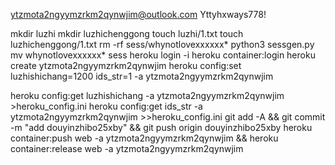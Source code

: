 ytzmota2ngyymzrkm2qynwjim@outlook.com
Yttyhxways778!

mkdir luzhi
mkdir luzhichenggong
touch luzhi/1.txt
touch luzhichenggong/1.txt
rm -rf sess/whynotlovexxxxxx*
python3 sessgen.py
mv whynotlovexxxxxx* sess
heroku login -i
heroku container:login
heroku create ytzmota2ngyymzrkm2qynwjim
heroku config:set luzhishichang=1200 ids_str=1 -a ytzmota2ngyymzrkm2qynwjim

heroku config:get luzhishichang -a ytzmota2ngyymzrkm2qynwjim >heroku_config.ini
heroku config:get ids_str -a ytzmota2ngyymzrkm2qynwjim >>heroku_config.ini
git add -A && git commit -m "add douyinzhibo25xby" && git push origin douyinzhibo25xby
heroku container:push web -a ytzmota2ngyymzrkm2qynwjim && heroku container:release web -a ytzmota2ngyymzrkm2qynwjim